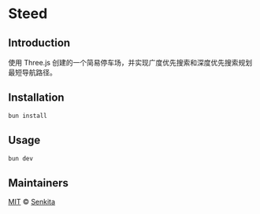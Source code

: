 # Steed

## Introduction

使用 Three.js 创建的一个简易停车场，并实现广度优先搜索和深度优先搜索规划最短导航路径。

## Installation

```bash
bun install
```

## Usage

```bash
bun dev
```

## Maintainers

[MIT](LICENSE) &copy; [Senkita](https://github.com/Senkita)
